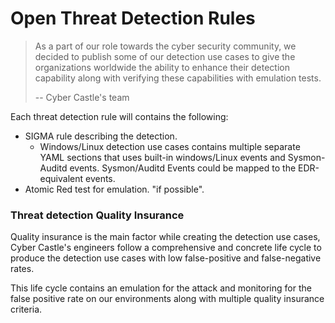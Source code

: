 # Open Threat Detection Rules
> As a part of our role towards the cyber security community, we decided to publish some of our detection use cases to give the organizations worldwide the ability to enhance their detection capability along with verifying these capabilities with emulation tests.
>
> -- Cyber Castle's team





Each threat detection rule will contains the following:

- SIGMA rule describing the detection.
  - Windows/Linux detection use cases contains multiple separate YAML sections that uses built-in windows/Linux events and Sysmon-Auditd events. Sysmon/Auditd Events could be mapped to the EDR-equivalent events.
- Atomic Red test for emulation. "if possible".



### Threat detection Quality Insurance

Quality insurance is the main factor while creating the detection use cases, Cyber Castle's engineers follow a comprehensive and concrete life cycle to produce the detection use cases with low false-positive and false-negative rates.

This life cycle contains an emulation for the attack and monitoring for the false positive rate on our environments along with multiple quality insurance criteria.

 

